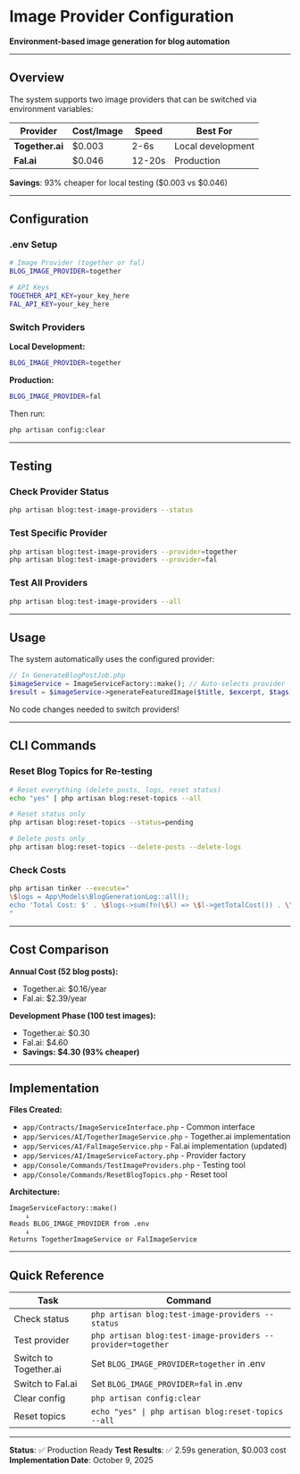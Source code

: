 # Image Provider Configuration

**Environment-based image generation for blog automation**

---

## Overview

The system supports two image providers that can be switched via environment variables:

| Provider | Cost/Image | Speed | Best For |
|----------|-----------|-------|----------|
| **Together.ai** | $0.003 | 2-6s | Local development |
| **Fal.ai** | $0.046 | 12-20s | Production |

**Savings**: 93% cheaper for local testing ($0.003 vs $0.046)

---

## Configuration

### .env Setup

```bash
# Image Provider (together or fal)
BLOG_IMAGE_PROVIDER=together

# API Keys
TOGETHER_API_KEY=your_key_here
FAL_API_KEY=your_key_here
```

### Switch Providers

**Local Development:**
```bash
BLOG_IMAGE_PROVIDER=together
```

**Production:**
```bash
BLOG_IMAGE_PROVIDER=fal
```

Then run:
```bash
php artisan config:clear
```

---

## Testing

### Check Provider Status
```bash
php artisan blog:test-image-providers --status
```

### Test Specific Provider
```bash
php artisan blog:test-image-providers --provider=together
php artisan blog:test-image-providers --provider=fal
```

### Test All Providers
```bash
php artisan blog:test-image-providers --all
```

---

## Usage

The system automatically uses the configured provider:

```php
// In GenerateBlogPostJob.php
$imageService = ImageServiceFactory::make(); // Auto-selects provider
$result = $imageService->generateFeaturedImage($title, $excerpt, $tags);
```

No code changes needed to switch providers!

---

## CLI Commands

### Reset Blog Topics for Re-testing

```bash
# Reset everything (delete posts, logs, reset status)
echo "yes" | php artisan blog:reset-topics --all

# Reset status only
php artisan blog:reset-topics --status=pending

# Delete posts only
php artisan blog:reset-topics --delete-posts --delete-logs
```

### Check Costs

```bash
php artisan tinker --execute="
\$logs = App\Models\BlogGenerationLog::all();
echo 'Total Cost: $' . \$logs->sum(fn(\$l) => \$l->getTotalCost()) . \"\n\";
"
```

---

## Cost Comparison

**Annual Cost (52 blog posts):**
- Together.ai: $0.16/year
- Fal.ai: $2.39/year

**Development Phase (100 test images):**
- Together.ai: $0.30
- Fal.ai: $4.60
- **Savings: $4.30 (93% cheaper)**

---

## Implementation

**Files Created:**
- `app/Contracts/ImageServiceInterface.php` - Common interface
- `app/Services/AI/TogetherImageService.php` - Together.ai implementation
- `app/Services/AI/FalImageService.php` - Fal.ai implementation (updated)
- `app/Services/AI/ImageServiceFactory.php` - Provider factory
- `app/Console/Commands/TestImageProviders.php` - Testing tool
- `app/Console/Commands/ResetBlogTopics.php` - Reset tool

**Architecture:**
```
ImageServiceFactory::make()
    ↓
Reads BLOG_IMAGE_PROVIDER from .env
    ↓
Returns TogetherImageService or FalImageService
```

---

## Quick Reference

| Task | Command |
|------|---------|
| Check status | `php artisan blog:test-image-providers --status` |
| Test provider | `php artisan blog:test-image-providers --provider=together` |
| Switch to Together.ai | Set `BLOG_IMAGE_PROVIDER=together` in .env |
| Switch to Fal.ai | Set `BLOG_IMAGE_PROVIDER=fal` in .env |
| Clear config | `php artisan config:clear` |
| Reset topics | `echo "yes" \| php artisan blog:reset-topics --all` |

---

**Status**: ✅ Production Ready
**Test Results**: ✅ 2.59s generation, $0.003 cost
**Implementation Date**: October 9, 2025
